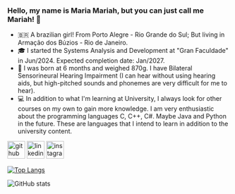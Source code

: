 ### Hello, my name is Maria Mariah, but you can just call me Mariah! 👋

- 🇧🇷 A brazilian girl! From Porto Alegre - Rio Grande do Sul; But living in Armação dos Búzios - Rio de Janeiro.
- 🎓 I started the Systems Analysis and Development at "Gran Faculdade" in Jun/2024. Expected completion date: Jan/2027.
- 🦻 I was born at 6 months and weighed 870g. I have Bilateral Sensorineural Hearing Impairment 
(I can hear without using hearing aids, but high-pitched sounds and phonemes are very difficult for me to hear).
- 💻 In addition to what I'm learning at University, I always look for other courses on my own to gain more knowledge.
I am very enthusiastic about the programming languages ​​C, C++, C#. Maybe Java and Python in the future. 
These are languages ​​that I intend to learn in addition to the university content.

[<img src='https://cdn.jsdelivr.net/npm/simple-icons@3.0.1/icons/github.svg' alt='github' height='40'>](https://github.com/mariahmsp)  [<img src='https://cdn.jsdelivr.net/npm/simple-icons@3.0.1/icons/linkedin.svg' alt='linkedin' height='40'>](https://www.linkedin.com/in/maria-mariah-moojen/)  [<img src='https://cdn.jsdelivr.net/npm/simple-icons@3.0.1/icons/instagram.svg' alt='instagram' height='40'>](https://www.instagram.com/maragia_moo/)  

[![Top Langs](https://github-readme-stats.vercel.app/api/top-langs/?username=mariahmsp)](https://github.com/anuraghazra/github-readme-stats)

![GitHub stats](https://github-readme-stats.vercel.app/api?username=mariahmsp&show_icons=true)  

